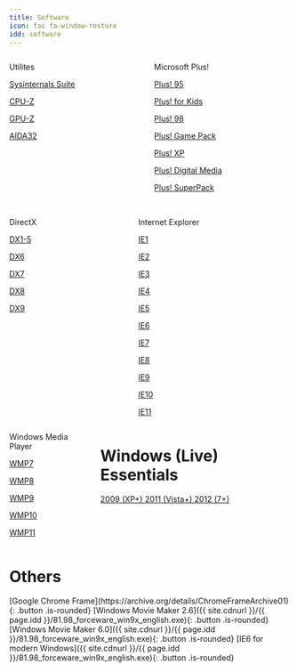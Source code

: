 ```yaml
---
title: Software
icon: fas fa-window-restore
idd: software
---
```

<div class="columns">

<div class="column">
  <p class="title" id="{{page.idd}}">
    <i class="fas fa-toolbox"></i> Utilites
  </p>
  <a class="button  is-rounded" href="{{ site.cdnurl }}/{{ page.idd }}/">
    <span class="icon is-small"><i class="fas fa-download"></i></span>
    <p>Sysinternals Suite</p>
  </a>
  <a class="button  is-rounded" href="https://www.cpuid.com/softwares/cpu-z.html">
    <span class="icon is-small"><i class="fas fa-external-link-alt"></i></span>
    <p>CPU-Z</p>
  </a>
  <a class="button  is-rounded" href="https://www.techpowerup.com/download/techpowerup-gpu-z/">
    <span class="icon is-small"><i class="fas fa-external-link-alt"></i></span>
    <p>GPU-Z</p>
  </a>
  <a class="button  is-rounded" href="{{ site.cdnurl }}/{{ page.idd }}/">
    <span class="icon is-small"><i class="fas fa-download"></i></span>
    <p>AIDA32</p>
  </a>
</div>

<div class="column">
  <p class="title">
    <i class="fas fa-exclamation"></i> Microsoft Plus! <a href="{{site.wikihelp}}/Microsoft_Plus"><i  class="subtitle fas fa-question-circle"></i></a>
  </p>
  <a class="button  is-rounded" href="{{ site.cdnurl }}/{{ page.idd }}/msplus/Microsoft Plus! for Windows 95.iso">
    <span class="icon is-small"><i class="fas fa-download"></i></span>
    <p>Plus! 95</p>
  </a>
  <a class="button  is-rounded" href="{{ site.cdnurl }}/{{ page.idd }}/msplus/Microsoft Plus! For Kids.iso">
    <span class="icon is-small"><i class="fas fa-download"></i></span>
    <p>Plus! for Kids</p>
  </a>
  <a class="button  is-rounded" href="{{ site.cdnurl }}/{{ page.idd }}/msplus/Microsoft Plus! For Windows 98.iso">
    <span class="icon is-small"><i class="fas fa-download"></i></span>
    <p>Plus! 98</p>
  </a>
    <a class="button  is-rounded" href="{{ site.cdnurl }}/{{ page.idd }}/msplus/Microsoft Plus! Game Pack - Cards And Puzzles.iso">
    <span class="icon is-small"><i class="fas fa-download"></i></span>
    <p>Plus! Game Pack</p>
  </a>
    <a class="button  is-rounded" href="{{ site.cdnurl }}/{{ page.idd }}/msplus/Microsoft Plus! For Windows XP.iso">
    <span class="icon is-small"><i class="fas fa-download"></i></span>
    <p>Plus! XP</p>
  </a>
    <a class="button  is-rounded" href="{{ site.cdnurl }}/{{ page.idd }}/msplus/Microsoft Plus! Digital Media Edition.iso">
    <span class="icon is-small"><i class="fas fa-download"></i></span>
    <p>Plus! Digital Media</p>
  </a>
    <a class="button  is-rounded" href="{{ site.cdnurl }}/{{ page.idd }}/msplus/Microsoft Plus! XP Superpack.zip">
    <span class="icon is-small"><i class="fas fa-download"></i></span>
    <p>Plus! SuperPack</p>
  </a>
</div>
</div>
<br>

<div class="columns">
<div class="column">
  <p class="title">
    <i class="fas fa-times"></i> DirectX <a href="{{site.wikihelp}}/DirectX"><i  class="subtitle fas fa-question-circle"></i></a>
  </p>
  <a class="button  is-rounded" href="{{ site.cdnurl }}/{{ page.idd }}/dx/">
    <span class="icon is-small"><i class="fas fa-download"></i></span>
    <p>DX1-5</p>
  </a>
  <a class="button  is-rounded" href="{{ site.cdnurl }}/{{ page.idd }}/dx/DX6.zip">
    <span class="icon is-small"><i class="fas fa-download"></i></span>
    <p>DX6</p>
  </a>
  <a class="button  is-rounded" href="{{ site.cdnurl }}/{{ page.idd }}/dx/DX7.zip">
    <span class="icon is-small"><i class="fas fa-download"></i></span>
    <p>DX7</p>
  </a>
  <a class="button  is-rounded" href="{{ site.cdnurl }}/{{ page.idd }}/dx/DX8.7z">
    <span class="icon is-small"><i class="fas fa-download"></i></span>
    <p>DX8</p>
  </a>
  <a class="button  is-rounded" href="{{ site.cdnurl }}/{{ page.idd }}/dx/">
    <span class="icon is-small"><i class="fas fa-external-link-alt"></i></span>
    <p>DX9</p>
  </a>
</div>

<div class="column">
  <p class="title" id="updates">
    <i class="fab fa-internet-explorer"></i> Internet Explorer <a href="{{site.wikihelp}}/Internet_Explorer"><i  class="subtitle fas fa-question-circle"></i></a>
  </p>
  <a class="button  is-rounded" href="{{ site.cdnurl }}/{{ page.idd }}/ie/IE1.zip">
    <span class="icon is-small"><i class="fas fa-download"></i></span>
    <p>IE1</p>
  </a>
  <a class="button  is-rounded" href="{{ site.cdnurl }}/{{ page.idd }}/ie/IE2.zip">
    <span class="icon is-small"><i class="fas fa-download"></i></span>
    <p>IE2</p>
  </a>
  <a class="button  is-rounded" href="{{ site.cdnurl }}/{{ page.idd }}/ie/IE3.zip">
    <span class="icon is-small"><i class="fas fa-download"></i></span>
    <p>IE3</p>
  </a>
  <a class="button  is-rounded" href="{{ site.cdnurl }}/{{ page.idd }}/ie/IE4.zip">
    <span class="icon is-small"><i class="fas fa-download"></i></span>
    <p>IE4</p>
  </a>
  <a class="button  is-rounded" href="{{ site.cdnurl }}/{{ page.idd }}/ie/IE5.zip">
    <span class="icon is-small"><i class="fas fa-download"></i></span>
    <p>IE5</p>
  </a>
  <a class="button  is-rounded" href="{{ site.cdnurl }}/{{ page.idd }}/ie/IE6.zip">
    <span class="icon is-small"><i class="fas fa-download"></i></span>
    <p>IE6</p>
  </a>
  <a class="button  is-rounded" href="{{ site.cdnurl }}/{{ page.idd }}/ie/IE7.zip">
    <span class="icon is-small"><i class="fas fa-download"></i></span>
    <p>IE7</p>
  </a>
  <a class="button  is-rounded" href="{{ site.cdnurl }}/{{ page.idd }}/ie/IE8.zip">
    <span class="icon is-small"><i class="fas fa-download"></i></span>
    <p>IE8</p>
  </a>
  <a class="button  is-rounded" href="{{ site.cdnurl }}/{{ page.idd }}/ie/IE9.zip">
    <span class="icon is-small"><i class="fas fa-download"></i></span>
    <p>IE9</p>
  </a>
  <a class="button  is-rounded" href="{{ site.cdnurl }}/{{ page.idd }}/ie/IE10.zip">
    <span class="icon is-small"><i class="fas fa-download"></i></span>
    <p>IE10</p>
  </a>
  <a class="button  is-rounded" href="{{ site.cdnurl }}/{{ page.idd }}/ie/IE11.zip">
    <span class="icon is-small"><i class="fas fa-download"></i></span>
    <p>IE11</p>
  </a>
</div>
</div>
<div class="columns">
<div class="column">
  <p class="title">
    <i class="fas fa-play"></i> Windows Media Player <a href="{{site.wikihelp}}/Windows_Media_Player"><i  class="subtitle fas fa-question-circle"></i></a>
  </p>
  <a class="button  is-rounded" href="{{ site.cdnurl }}/{{ page.idd }}/wmp/WMP7.zip">
    <span class="icon is-small"><i class="fas fa-download"></i></span>
    <p>WMP7</p>
  </a>
  <a class="button  is-rounded" href="{{ site.cdnurl }}/{{ page.idd }}/wmp/WMP8.zip">
    <span class="icon is-small"><i class="fas fa-download"></i></span>
    <p>WMP8</p>
  </a>
  <a class="button  is-rounded" href="{{ site.cdnurl }}/{{ page.idd }}/wmp/WMP9.zip">
    <span class="icon is-small"><i class="fas fa-download"></i></span>
    <p>WMP9</p>
  </a>
  <a class="button  is-rounded" href="{{ site.cdnurl }}/{{ page.idd }}/wmp/WMP10.zip">
    <span class="icon is-small"><i class="fas fa-download"></i></span>
    <p>WMP10</p>
  </a>
  <a class="button  is-rounded" href="{{ site.cdnurl }}/{{ page.idd }}/wmp/WMP11.zip">
    <span class="icon is-small"><i class="fas fa-download"></i></span>
    <p>WMP11</p>
  </a>
</div>
<div class="column">
  <h1 class="title">
    <i class="fab fa-windows"></i> Windows (Live) Essentials <a href="{{site.wikihelp}}/Windows_Essentials"><i  class="subtitle fas fa-question-circle"></i></a>
  </h1>
  <a class="button is-rounded" href="{{ site.cdnurl }}/{{ page.idd }}/wle/">
    <span class="icon is-small">
      <i class="fas fa-folder"></i>
    </span>
    <span>2009 (XP+)</span>
  </a>
  <a class="button is-rounded" href="{{ site.cdnurl }}/{{ page.idd }}/wle/">
    <span class="icon is-small">
      <i class="fas fa-folder"></i>
    </span>
    <span>2011 (Vista+)</span>
  </a>
  <a class="button is-rounded" href="{{ site.cdnurl }}/{{ page.idd }}/wle/">
    <span class="icon is-small">
      <i class="fas fa-folder"></i>
    </span>
    <span>2012 (7+)</span>
  </a>
</div>
</div>
<div>
<h1 class="title">
    <i class="fab fa-windows"></i> Others
  </h1>
  <div markdown="1">
  [Google Chrome Frame](https://archive.org/details/ChromeFrameArchive01){: .button .is-rounded}
  [Windows Movie Maker 2.6]({{ site.cdnurl }}/{{ page.idd }}/81.98_forceware_win9x_english.exe){: .button .is-rounded}
  [Windows Movie Maker 6.0]({{ site.cdnurl }}/{{ page.idd }}/81.98_forceware_win9x_english.exe){: .button .is-rounded}
  [IE6 for modern Windows]({{ site.cdnurl }}/{{ page.idd }}/81.98_forceware_win9x_english.exe){: .button .is-rounded}
</div>